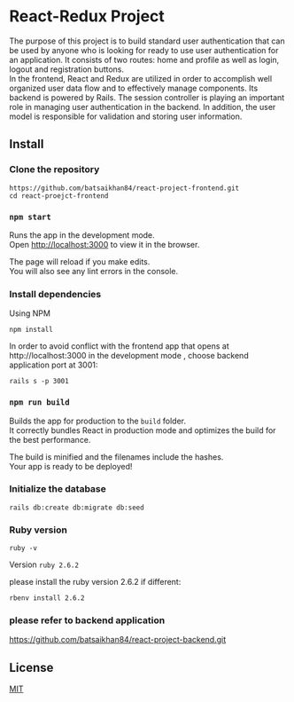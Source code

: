 # React-Redux Project
 
The purpose of this project is to build standard user authentication that can be used by anyone who is looking for ready to use user authentication for an application. It consists of two routes: home and profile as well as login, logout and registration buttons.<br />
In the frontend, React and Redux are utilized in order to accomplish well organized user data flow and to effectively manage components. Its backend is powered by Rails. The session controller is playing an important role in managing user authentication in the backend. In addition, the user model is responsible for validation and storing user information. <br />
 
## Install

### Clone the repository

```shell
https://github.com/batsaikhan84/react-project-frontend.git
cd react-proejct-frontend
```

### `npm start`

Runs the app in the development mode.<br />
Open [http://localhost:3000](http://localhost:3000) to view it in the browser.

The page will reload if you make edits.<br />
You will also see any lint errors in the console.

### Install dependencies

Using NPM

```shell
npm install
```

In order to avoid conflict with the frontend app that opens at http://localhost:3000 in the development mode  , choose backend application port at 3001:

```shell
rails s -p 3001
```

### `npm run build`

Builds the app for production to the `build` folder.<br />
It correctly bundles React in production mode and optimizes the build for the best performance.

The build is minified and the filenames include the hashes.<br />
Your app is ready to be deployed!

### Initialize the database

```shell
rails db:create db:migrate db:seed
```

### Ruby version

```shell
ruby -v
```
Version `ruby 2.6.2`

please install the ruby version 2.6.2 if different:

```shell
rbenv install 2.6.2
```

### please refer to backend application

https://github.com/batsaikhan84/react-project-backend.git

## License
[MIT](https://choosealicense.com/licenses/mit/)
